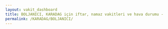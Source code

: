```yaml
---
layout: vakit_dashboard
title: BOLJANICI, KARADAG için iftar, namaz vakitleri ve hava durumu - ilçe/eyalet seç
permalink: /KARADAG/BOLJANICI/
---
```


<script type="text/javascript">
  var GLOBAL_COUNTRY = 'KARADAG';
  var GLOBAL_CITY = 'BOLJANICI';
  var GLOBAL_STATE = '';
  var lat = 72;
  var lon = 21;
</script>
